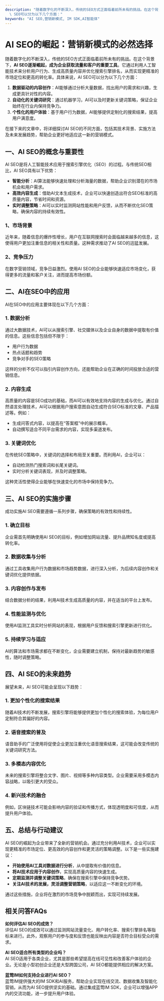 ```yaml
---
description: "随着数字化的不断深入，传统的SEO方式正面临着前所未有的挑战。在这个背景下，**AI SEO逐渐崛起，成为企业获取流量和客户的重要工具**。它通过利用人工智能技术来分析用户行为、生成高质量内容并优化搜索引擎排名，从而实现更精准的市场定位和更高的转化率。具体来说，AI\
  \ SEO可以分为以下几个方面："
keywords: "AI SEO,营销新模式, IM SDK,AI智能体"
---
```

# AI SEO的崛起：营销新模式的必然选择

随着数字化的不断深入，传统的SEO方式正面临着前所未有的挑战。在这个背景下，**AI SEO逐渐崛起，成为企业获取流量和客户的重要工具**。它通过利用人工智能技术来分析用户行为、生成高质量内容并优化搜索引擎排名，从而实现更精准的市场定位和更高的转化率。具体来说，AI SEO可以分为以下几个方面：

1.  **数据驱动的内容创作**：AI能够通过分析大量数据，找出用户的需求和兴趣，生成更具针对性的内容。
2.  **自动化的关键词研究**：通过机器学习，AI可以及时更新关键词策略，保证企业始终在行业内保持竞争力。
3.  **个性化的用户体验**：基于用户行为数据，AI能够提供定制化的搜索结果，提高用户满意度。

在接下来的文章中，将详细探讨AI SEO的不同方面，包括其技术背景、实施方法及未来发展趋势，帮助企业更好地适应这一新的营销模式。

## 一、AI SEO的概念与重要性

AI SEO是将人工智能技术应用于搜索引擎优化（SEO）的过程。与传统SEO相比，AI SEO具有以下优势：

-  **智能分析**：AI算法能够快速处理和分析海量的数据，帮助企业识别潜在的市场机会和用户需求。
-  **高效内容生成**：借助AI文本生成技术，企业可以快速创造出符合SEO标准的高质量内容，节省时间和资源。
-  **实时调整策略**：AI可以实时监测网站性能和用户反馈，从而不断优化SEO策略，确保内容的持续有效性。

### 1、市场背景

近年来，随着信息的爆炸性增长，用户在互联网搜索时会面临越来越多的信息，这使得用户更加注重信息的相关性和质量。这种需求推动了AI SEO的迅猛发展。

### 2、竞争压力

在数字营销领域，竞争日益激烈。使用AI SEO的企业能够快速适应市场变化，获得更多的流量和客户关注，进而提高市场份额。

## 二、AI在SEO中的应用

AI在SEO中的应用主要体现在以下几个方面：

### 1. 数据分析

通过大数据技术，AI可以从搜索引擎、社交媒体以及企业自身的数据中提取有价值的信息。这些信息包括但不限于：

- 用户行为数据
- 热点话题和趋势
- 竞争对手的SEO策略

这样的分析不仅可以指引内容创作方向，还能帮助企业在正确的时间投放合适的营销信息。

### 2. 内容生成

高质量的内容是SEO成功的基础，而AI可以有效地支持内容的生成与优化。通过自然语言处理技术，AI可以根据用户搜索意图自动生成符合SEO标准的文章、产品描述等。例如：

- 生成问答式内容，以提高在“答案框”中的展示概率。
- 自动撰写适合不同平台需求的内容，实现多渠道发布。

### 3. 关键词优化

在传统SEO策略中，关键词的选择和布局至关重要。而利用AI，企业可以：

- 自动检测热门搜索词和长尾关键词。
- 实时分析关键词表现，并及时调整策略。

这种灵活性使得企业能够在快速变化的市场中保持竞争力。

## 三、AI SEO的实施步骤

成功实施AI SEO需要遵循一系列步骤，确保策略的有效性和持续性。

### 1. 确立目标

企业需首先明确使用AI SEO的目标，例如增加网站流量、提升品牌知名度或提高转化率。

### 2. 数据收集与分析

通过工具收集用户行为数据和市场趋势数据，进行深入分析，为后续内容创作和关键词优化提供依据。

### 3. 内容创作与发布

结合数据分析的结果，利用AI技术生成高质量的内容，并在适当的平台上发布。

### 4. 性能监测与优化

使用AI监测工具实时分析网站的表现，根据用户反馈和搜索引擎更新进行优化。

### 5. 持续学习与适应

AI的算法和市场需求都在不断变化，企业需要建立机制，保持对最新趋势的敏感性，随时调整策略。

## 四、AI SEO的未来趋势

展望未来，AI SEO可能会呈现以下趋势：

### 1. 更加个性化的搜索结果

随着AI技术的不断发展，搜索引擎将能够提供更加个性化的搜索体验，为每位用户定制符合其偏好的内容。

### 2. 语音搜索的普及

语音助手的广泛使用将促使企业更加注重优化语音搜索结果，这可能会改变传统的关键词研究方法。

### 3. 多模态内容优化

未来的搜索引擎将整合文字、图片、视频等多种内容类型。企业需要采用多模态内容战略，以吸引更大的受众。

### 4. 新兴技术的融合

例如，区块链技术可能会影响内容的验证和传播方式，体现透明度和可信度，从而提升用户体验。

## 五、总结与行动建议

AI SEO的崛起为企业带来了全新的营销机会。通过充分利用AI技术，企业可以实现更精准的市场定位、更高效的内容创作和更灵活的策略调整。以下是一些实施建议：

-  **开始使用AI工具对数据进行分析**，从中提取有价值的信息。
-  **将AI技术应用于内容创作**，实现高质量内容的快速生成。
-  **定期监测并调整关键词策略**，确保在搜索引擎中保持竞争优势。
-  **关注AI技术的发展，灵活调整营销策略**，以适应这一不断变化的环境。

通过这些措施，企业将在激烈的市场竞争中脱颖而出，实现可持续发展。

## 相关问答FAQs

**如何评估AI SEO的成效？**  
评估AI SEO的成效可以通过监测网站流量变化、用户转化率、搜索引擎排名等指标来进行。此外，观察用户的参与度和反馈也能反映出内容是否符合目标受众的需求。

**AI SEO适合所有类型的企业吗？**  
AI SEO适用于各类企业，尤其是那些希望提高在线可见性和改善客户体验的企业。无论是小型初创企业还是大型跨国公司，AI SEO都能提供相应的解决方案。

**蓝莺IM如何支持企业进行AI SEO？**  
蓝莺IM提供强大的IM SDK和AI服务，帮助企业实现在线交流、数据收集及智能化营销，从而为AI SEO提供坚实的基础。通过集成蓝莺IM SDK，企业可以增强APP内的交流功能，进一步提升用户体验。

